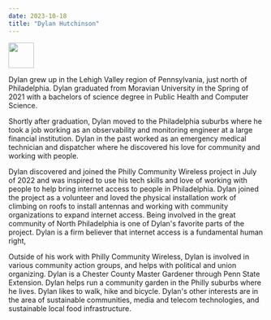 ```yaml
---
date: 2023-10-18
title: "Dylan Hutchinson"
---
```


<img src="/images/DylanHHeadshot.jpeg" width="50">

Dylan grew up in the Lehigh Valley region of Pennsylvania, just north of Philadelphia. Dylan graduated from Moravian University in the Spring of 2021 with a bachelors of science degree in Public Health and Computer Science.

Shortly after graduation, Dylan moved to the Philadelphia suburbs where he took a job working as an observability and monitoring engineer at a large financial institution. Dylan in the past worked as an emergency medical technician and dispatcher where he discovered his love for community and working with people.

Dylan discovered and joined the Philly Community Wireless project in July of 2022 and was inspired to use his tech skills and love of working with people to help bring internet access to people in Philadelphia. Dylan joined the project as a volunteer and loved the physical installation work of climbing on roofs to install antennas and working with community organizations to expand internet access. Being involved in the great community of North Philadelphia is one of Dylan's favorite parts of the project. Dylan is a firm believer that internet access is a fundamental human right,

Outside of his work with Philly Community Wireless, Dylan is involved in various community action groups, and helps with political and union organizing. Dylan is a Chester County Master Gardener through Penn State Extension. Dylan helps run a community garden in the Philly suburbs where he lives. Dylan likes to walk, hike and bicycle. Dylan's other interests are in the area of sustainable communities, media and telecom technologies, and sustainable local food infrastructure.
